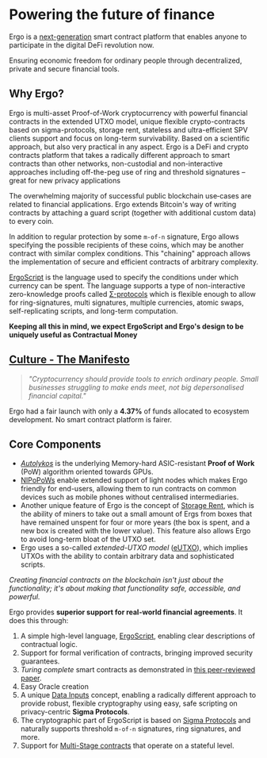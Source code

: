 # Powering the future of finance

Ergo is a [next-generation](scaling.md) smart contract platform that enables anyone to participate in the digital DeFi revolution now.

Ensuring economic freedom for ordinary people through decentralized, private and secure financial tools.

## Why Ergo?

Ergo is multi-asset Proof-of-Work cryptocurrency with powerful financial contracts in the extended UTXO model, unique flexible crypto-contracts based on sigma-protocols, storage rent, stateless and ultra-efficient SPV clients support and focus on long-term survivability. Based on a scientific approach, but also very practical in any aspect. Ergo is a DeFi and crypto contracts platform that takes a radically different approach to smart contracts than other networks, non-custodial and non-interactive approaches including off-the-peg use of ring and threshold signatures – great for new privacy applications

The overwhelming majority of successful public blockchain use‐cases are related to financial applications. Ergo extends Bitcoin's way of writing contracts by attaching a guard script (together with additional custom data) to every coin. 

In addition to regular protection by some `m‐of‐n` signature, Ergo allows specifying the possible recipients of these coins, which may be another contract with similar complex conditions. This "chaining" approach allows the implementation of secure and efficient contracts of arbitrary complexity.


[ErgoScript](ergoscript.md) is the language used to specify the conditions under which currency can be spent. The language supports a type of non-interactive zero-knowledge proofs called [Σ-protocols](sigma.md) which is flexible enough to allow for ring-signatures, multi signatures, multiple currencies, atomic swaps, self-replicating scripts, and long-term computation.

**Keeping all this in mind, we expect ErgoScript and Ergo's design to be uniquely useful as Contractual Money**

## [Culture - The Manifesto](https://ergoplatform.org/en/blog/2021-04-26-the-ergo-manifesto/)
                                                
> *"Cryptocurrency should provide tools to enrich ordinary people. Small businesses struggling to make ends meet, not big depersonalised financial capital."*

Ergo had a fair launch with only a **4.37%** of funds allocated to ecosystem development. No smart contract platform is fairer. 

## Core Components

- *[Autolykos](autolykos.md)* is the underlying Memory-hard ASIC-resistant **Proof of Work** (PoW) algorithm oriented towards GPUs. 
- [NIPoPoWs](nipopow.md) enable extended support of light nodes which makes Ergo friendly for end-users, allowing them to run contracts on common devices such as mobile phones without centralised intermediaries. 
- Another unique feature of Ergo is the concept of [Storage Rent](rent.md), which is the ability of miners to take out a small amount of Ergs from boxes that have remained unspent for four or more years (the box is spent, and a new box is created with the lower value). This feature also allows Ergo to avoid long-term bloat of the UTXO set. 
- Ergo uses a so-called *extended-UTXO model* ([eUTXO](eutxo.md)), which implies UTXOs with the ability to contain arbitrary data and sophisticated scripts. 

*Creating financial contracts on the blockchain isn't just about the functionality; it's about making that functionality safe, accessible, and powerful.* 

Ergo provides **superior support for real-world financial agreements**. It does this through:

   
1. A simple high-level language, [ErgoScript](/dev/scs/ergoscript), enabling clear descriptions of contractual logic.
2. Support for formal verification of contracts, bringing improved security guarantees.
3. *Turing complete* smart contracts as demonstrated in [this peer-reviewed paper](https://arxiv.org/pdf/1806.10116v1.pdf).
4. Easy Oracle creation
5. A unique [Data Inputs](/dev/scs/data-inputs) concept, enabling a radically different approach to provide robust, flexible cryptography using easy, safe scripting on privacy-centric **Sigma Protocols**. 
6. The cryptographic part of ErgoScript is based on [Sigma Protocols](/dev/scs/sigma) and naturally supports threshold `m-of-n` signatures, ring signatures, and more. 
7. Support for [Multi-Stage contracts](/dev/scs/multi) that operate on a stateful level. 



